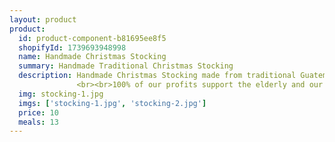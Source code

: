 ```yaml
---
layout: product
product:
  id: product-component-b81695ee8f5
  shopifyId: 1739693948998
  name: Handmade Christmas Stocking
  summary: Handmade Traditional Christmas Stocking 
  description: Handmade Christmas Stocking made from traditional Guatemalan fabric. Each stocking has a loop to hang it and an embroidered band at the top. These stockings are made from recycled traditional skirts called “cortes” that are bought locally from families in need. The stockings are then sewn by another family in need in Santa María de Jesús, Guatemala. All stockings are handmade and one of a kind. Select the color of fabric you would like of stocking and each stocking will have a unique embroidered strip at the top. 
               <br><br>100% of our profits support the elderly and our programs at Cosechando Felicidad Inc. including our feeding program for the elderly. 
  img: stocking-1.jpg
  imgs: ['stocking-1.jpg', 'stocking-2.jpg']
  price: 10
  meals: 13
---
```

